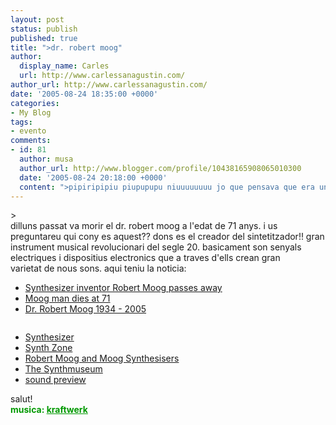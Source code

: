 ```yaml
---
layout: post
status: publish
published: true
title: ">dr. robert moog"
author:
  display_name: Carles
  url: http://www.carlessanagustin.com/
author_url: http://www.carlessanagustin.com/
date: '2005-08-24 18:35:00 +0000'
categories:
- My Blog
tags:
- evento
comments:
- id: 81
  author: musa
  author_url: http://www.blogger.com/profile/10438165908065010300
  date: '2005-08-24 20:18:00 +0000'
  content: ">pipiripipiu piupupupu niuuuuuuuu jo que pensava que era una discoteca..."
---
```

<p>><a href="http://www.moogmusic.com/" target="_blank"><img src="http://www.fantasyjackpalance.com/fjp/sound/synth/001/micro_11.jpg" alt="" border="0" /></a><br />dilluns passat va morir el dr. robert moog a l'edat de 71 anys. i us preguntareu qui cony es aquest?? dons es el creador del sintetitzador!! gran<br />instrument musical revolucionari del segle 20. basicament son senyals electriques i dispositius electronics que a traves d'ells crean gran<br />varietat de nous sons. aqui teniu la noticia:
<ul>
<li><a href="http://economictimes.indiatimes.com/articleshow/1208838.cms" target="_blank">Synthesizer inventor Robert Moog passes away</a></li>
<li><a href="http://www.drownedinsound.com/articles/12965.html" target="_blank">Moog man dies at 71</a></li>
<li><a href="http://blogs.guardian.co.uk/observer/archives/2005/08/24/dr_robert_moog_1934_2005.html" target="_blank">Dr. Robert Moog 1934 - 2005</a></li>
</ul>
<p><a href="http://www.nowonmedia.com/MOOG/" target="_blank"><img src="http://www.nowonmedia.com/MOOG/img/photo/cap030.jpg" alt="" border="0" /></a>
<ul>
<li><a href="http://en.wikipedia.org/wiki/Sound_synthesis" target="_blank">Synthesizer</a></li>
<li><a href="http://www.synthzone.com/" target="_blank">Synth Zone</a></li>
<li><a href="http://www.obsolete.com/120_years/machines/moog/" target="_blank">Robert Moog and Moog Synthesisers</a></li>
<li><a href="http://www.synthmuseum.com/" target="_blank">The Synthmuseum</a></li>
<li><a href="http://northernair.thewretch.com/audio/theWretch_Lifetime_Preview.mp3" target="_blank">sound preview</a> </li>
</ul>
<p>salut!<br /><span style="color:rgb(0,153,0);font-weight:bold;">musica: </span><a style="color:rgb(0,153,0);font-weight:bold;" href="http://www.kraftwerk.com/" target="_blank">kraftwerk</a></p>
